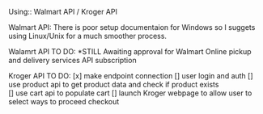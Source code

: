 Using:: Walmart API / Kroger API 

Walmart API:
There is poor setup documentaion for Windows so I suggets using Linux/Unix for a much smoother process. 

Walamrt API TO DO:
*STILL Awaiting approval for Walmart Online pickup and delivery services API subscription 

Kroger API TO DO:
[x] make endpoint connection
[] user login and auth
[] use product api to get product data and check if product exists  
[] use cart api to populate cart 
[] launch Kroger webpage to allow user to select ways to proceed checkout 
 
